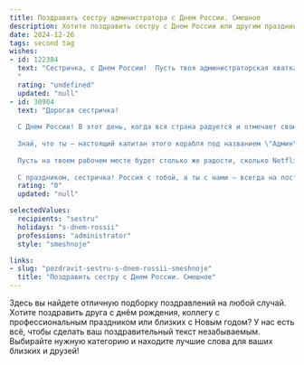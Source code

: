 ```yaml
---
title: Поздравить сестру администратора с Днем России. Смешное
description: Хотите поздравить сестру с Днем России или другим праздником? Наш ИИ создаст незабываемое поздравление, а вы обязательно выделитесь среди других.  
date: 2024-12-26
tags: second tag
wishes:
- id: 122384
  text: "Сестричка, с Днем России!  Пусть твоя администраторская хватка помогает тебе не только в работе, но и в ловле самых выгодных скидок на шашлыки!  Желаю тебе такого же безупречного порядка в жизни, как в твоей базе данных, и чтобы каждый день был праздником, а не просто рабочим днем (даже если это 12-часовая смена!).  Ура!
  "
  rating: "undefined"
  updated: "null"
- id: 30904
  text: "Дорогая сестричка!
  
  С Днем России! В этот день, когда вся страна радуется и отмечает свою уникальность, хочу пожелать тебе, чтобы твоя жизнь была такой же яркой и многообразной, как российская природа. Пусть твои административные навыки всегда помогали в строю, как порядок на утреннем собрании!
  
  Знай, что ты — настоящий капитан этого корабля под названием \"Админ\", и твои умения спасают нас от штормов и накладок! Желаю тебе меньше кликов \"отмена\" и больше \"О, как здорово!\"
  
  Пусть на твоем рабочем месте будет столько же радости, сколько Netflix за вечер, и столько же кофе, сколько звезд на небе! А еще — побольше позитива, ведь улыбка администраторов способна сделать даже самые строгие отчеты ярче!
  
  С праздником, сестричка! Россия с тобой, а ты с нами — всегда на посту, всегда на высоте!"
  rating: "0"
  updated: "null"

selectedValues:
  recipients: "sestru"
  holidays: "s-dnem-rossii"
  professions: "administrator"
  style: "smeshnoje"

links:
- slug: "pozdravit-sestru-s-dnem-rossii-smeshnoje"
  title: "Поздравить сестру с Днем России. Смешное"
---
```


Здесь вы найдете отличную подборку поздравлений на любой случай. 
Хотите поздравить друга с днём рождения, коллегу с профессиональным праздником или близких с Новым годом? У нас есть всё, чтобы сделать ваш поздравительный текст незабываемым. Выбирайте нужную категорию и находите лучшие слова для ваших близких и друзей!
